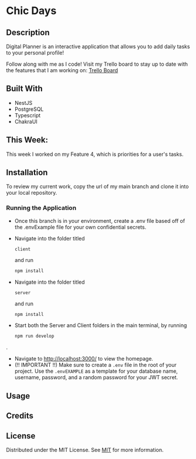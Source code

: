 # Chic Days 

## Description

Digital Planner is an interactive application that allows you to add daily tasks to your personal profile!

Follow along with me as I code! Visit my Trello board to stay up to date with the features that I am working on: [Trello Board](https://trello.com/b/Cu7Oloup/to-do-list)

## Built With

- NestJS
- PostgreSQL
- Typescript
- ChakraUI

## This Week:

This week I worked on my Feature 4, which is priorities for a user's tasks. 

## Installation

To review my current work, copy the url of my main branch and clone it into your local repository. 

### Running the Application

 - Once this branch is in your environment, create a .env file based off of the .envExample file for your own confidential secrets.
  
 - Navigate into the folder titled
   ```
   client
   ```
    and run
   ```sh
   npm install
   ```
 - Navigate into the folder titled
   ```
   server
   ```
   and run
   ```sh
   npm install
   ```
 - Start both the Server and Client folders in the main terminal, by running
   ```sh
   npm run develop
   ```
  .
 - Navigate to [http://localhost:3000/](http://localhost:3000/) to view the homepage.
 - (!! IMPORTANT !!) Make sure to create a `.env` file in the root of your project. Use the `.envEXAMPLE` as a template for your database name, username, password, and a random password for your JWT secret.

## Usage

## Credits

## License

Distributed under the MIT License. See [MIT](https://choosealicense.com/licenses/mit/) for more information.
